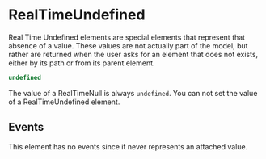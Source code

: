 # RealTimeUndefined

Real Time Undefined elements are special elements that represent that absence of a value. These values are not actually part of the model, but rather are returned when the user asks for an element that does not exists, either by its path or from its parent element.

```js
undefined
```

The value of a RealTimeNull is always `undefined`.  You can not set the value of a RealTimeUndefined element.

## Events

This element has no events since it never represents an attached value.
